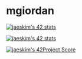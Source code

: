 # mgiordan

[![jaeskim's 42 stats](https://badge42.herokuapp.com/api/stats/mgiordan)](https://github.com/JaeSeoKim/badge42)

[![jaeskim's 42 stats](https://badge42.herokuapp.com/api/stats/mgiordan?cursus=C%20Piscine)](https://github.com/JaeSeoKim/badge42)

[![jaeskim's 42Project Score](https://badge42.herokuapp.com/api/project/mgiordan/libf)](https://github.com/JaeSeoKim/badge42)
